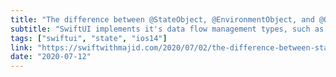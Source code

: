 ```yaml
---
title: "The difference between @StateObject, @EnvironmentObject, and @ObservedObject in SwiftUI"
subtitle: "SwiftUI implements it's data flow management types, such as State, Binding, and ObservedObject, as property wrappers. In this post, Majid explains the difference between some of these property wrappers, including the new StateObject property wrapper which is available in iOS 14"
tags: ["swiftui", "state", "ios14"]
link: "https://swiftwithmajid.com/2020/07/02/the-difference-between-stateobject-environmentobject-and-observedobject-in-swiftui/"
date: "2020-07-12"
---
```

